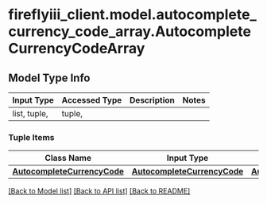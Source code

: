 # fireflyiii_client.model.autocomplete_currency_code_array.AutocompleteCurrencyCodeArray

## Model Type Info
Input Type | Accessed Type | Description | Notes
------------ | ------------- | ------------- | -------------
list, tuple,  | tuple,  |  | 

### Tuple Items
Class Name | Input Type | Accessed Type | Description | Notes
------------- | ------------- | ------------- | ------------- | -------------
[**AutocompleteCurrencyCode**](AutocompleteCurrencyCode.md) | [**AutocompleteCurrencyCode**](AutocompleteCurrencyCode.md) | [**AutocompleteCurrencyCode**](AutocompleteCurrencyCode.md) |  | 

[[Back to Model list]](../../README.md#documentation-for-models) [[Back to API list]](../../README.md#documentation-for-api-endpoints) [[Back to README]](../../README.md)

